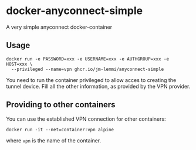 # docker-anyconnect-simple

A very simple anyconnect docker-container

## Usage

```
docker run -e PASSWORD=xxx -e USERNAME=xxx -e AUTHGROUP=xxx -e HOST=xxx \
  --privileged --name=vpn ghcr.io/jm-lemmi/anyconnect-simple
```

You need to run the container privileged to allow acces to creating the tunnel device.
Fill all the other information, as provided by the VPN provider.

## Providing to other containers

You can use the established VPN connection for other containers:

```
docker run -it --net=container:vpn alpine
```

where `vpn` is the name of the container.
